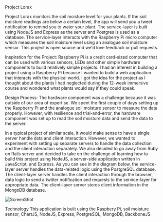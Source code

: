 Project Lorax

Project Lorax monitors the soil moisture level for your plants. If the soil moisture readings are below a certain level, the app will send you a tweet notification to remind you to water your plant. The service-layer is built using NodeJS and Express as the server and Postgres is used as a database. The service-layer interacts with the Raspberry Pi micro computer which measures the soil moisture level using an analogue soil moisture sensor. This project is open source and we'd love feedback or pull requests.


Inspiration for the Project:
Raspberry Pi is a credit card-sized computer that can be used with various sensors, LEDs and other simple hardware components to build relatively simple projects. I had an interest in building a project using a Raspberry Pi because I wanted to build a web application that interacts with the physical world. 
I got the idea for the project as I thought about the plants I had neglected during the 12-week immersive course and wondered what plants would say if they could speak.

Design Process:
The hardware component was a challenge because it was outside of our area of expertise. We spent the first couple of days setting up the Raspberry Pi and the analogue soil moisture sensor to measure the data properly. However, with resilience and trial-and-error, the hardware component was set up to read the soil moisture data and send the data to the server. 


In a typical project of similar scale, it would make sense to have a single server handle data and client interaction. However, we wanted to experiment with setting up separate servers to handle the data collection and the client interaction separately. We also decided to go away from Ruby on Rails server and decided to take on the challenge of learning how to build this project using NodeJS, a server-side application written in JavaScript, and Express. 
As you can see in the diagram below, the service-layer server handles the data-related logic using the PostgreSQL database. The client-layer server handles the client interaction through the browser, data logic to send a twitter notification and requests to the service-layer for appropriate data. The client-layer server stores client information in the MongoDB database. 

![ScreenShot](http://i.imgur.com/DARkd14.png)

Technology
This application is built using the Raspbery Pi, soil moisture sensor, ChartJS, NodeJS, Express, PostgreSQL, MongoDB, BackboneJS


